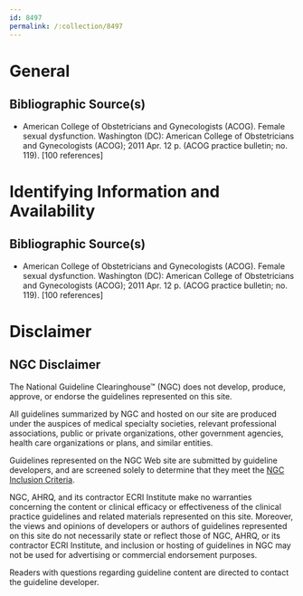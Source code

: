```yaml
---
id: 8497
permalink: /:collection/8497
---
```


# General

## Bibliographic Source(s)

- American College of Obstetricians and Gynecologists (ACOG). Female sexual dysfunction. Washington (DC): American College of Obstetricians and Gynecologists (ACOG); 2011 Apr. 12 p. (ACOG practice bulletin; no. 119). [100 references]

# Identifying Information and Availability

## Bibliographic Source(s)

- American College of Obstetricians and Gynecologists (ACOG). Female sexual dysfunction. Washington (DC): American College of Obstetricians and Gynecologists (ACOG); 2011 Apr. 12 p. (ACOG practice bulletin; no. 119). [100 references]

# Disclaimer

## NGC Disclaimer

The National Guideline Clearinghouse™ (NGC) does not develop, produce, approve, or endorse the guidelines represented on this site.

All guidelines summarized by NGC and hosted on our site are produced under the auspices of medical specialty societies, relevant professional associations, public or private organizations, other government agencies, health care organizations or plans, and similar entities.

Guidelines represented on the NGC Web site are submitted by guideline developers, and are screened solely to determine that they meet the [NGC Inclusion Criteria](/help-and-about/summaries/inclusion-criteria).

NGC, AHRQ, and its contractor ECRI Institute make no warranties concerning the content or clinical efficacy or effectiveness of the clinical practice guidelines and related materials represented on this site. Moreover, the views and opinions of developers or authors of guidelines represented on this site do not necessarily state or reflect those of NGC, AHRQ, or its contractor ECRI Institute, and inclusion or hosting of guidelines in NGC may not be used for advertising or commercial endorsement purposes.

Readers with questions regarding guideline content are directed to contact the guideline developer.


